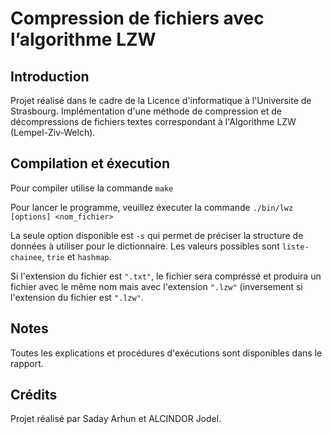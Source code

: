 # Compression de fichiers avec l’algorithme LZW

## Introduction

Projet réalisé dans le cadre de la Licence d'informatique à l'Universite de Strasbourg.
Implémentation d'une méthode de compression et de décompressions de fichiers textes correspondant à l'Algorithme LZW (Lempel-Ziv-Welch).

## Compilation et éxecution

Pour compiler utilise la commande `make`

Pour lancer le programme, veuillez éxecuter la commande `./bin/lwz [options] <nom_fichier>`

La seule option disponible est `-s` qui permet de préciser la structure de données à utiliser pour le dictionnaire. Les valeurs possibles sont `liste-chainee`, `trie` et `hashmap`.

Si l'extension du fichier est `".txt"`, le fichier sera compréssé et produira un fichier avec le même nom mais avec l'extension `".lzw"` (inversement si l'extension du fichier est `".lzw"`.

## Notes

Toutes les explications et procédures d'exécutions sont disponibles dans le rapport.

## Crédits

Projet réalisé par Saday Arhun et ALCINDOR Jodel.
